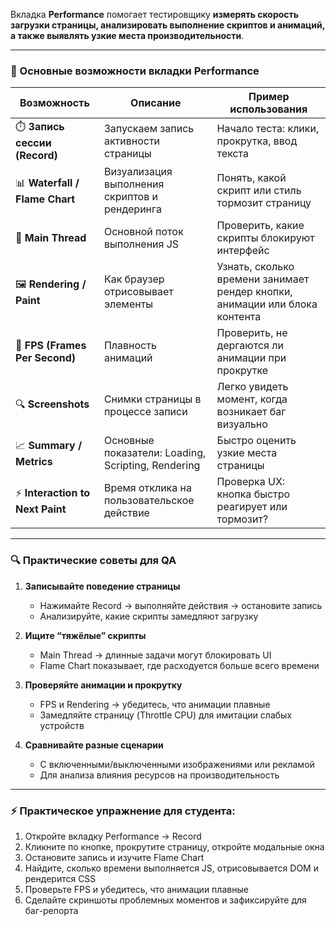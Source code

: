 Вкладка **Performance** помогает тестировщику **измерять скорость загрузки страницы, анализировать выполнение скриптов и анимаций, а также выявлять узкие места производительности**.

---

### 🔹 Основные возможности вкладки Performance

|Возможность|Описание|Пример использования|
|---|---|---|
|⏱️ **Запись сессии (Record)**|Запускаем запись активности страницы|Начало теста: клики, прокрутка, ввод текста|
|📊 **Waterfall / Flame Chart**|Визуализация выполнения скриптов и рендеринга|Понять, какой скрипт или стиль тормозит страницу|
|🧩 **Main Thread**|Основной поток выполнения JS|Проверить, какие скрипты блокируют интерфейс|
|🖼️ **Rendering / Paint**|Как браузер отрисовывает элементы|Узнать, сколько времени занимает рендер кнопки, анимации или блока контента|
|🐌 **FPS (Frames Per Second)**|Плавность анимаций|Проверить, не дергаются ли анимации при прокрутке|
|🔍 **Screenshots**|Снимки страницы в процессе записи|Легко увидеть момент, когда возникает баг визуально|
|📈 **Summary / Metrics**|Основные показатели: Loading, Scripting, Rendering|Быстро оценить узкие места страницы|
|⚡ **Interaction to Next Paint**|Время отклика на пользовательское действие|Проверка UX: кнопка быстро реагирует или тормозит?|

---

### 🔍 **Практические советы для QA**

1. **Записывайте поведение страницы**
    - Нажимайте Record → выполняйте действия → остановите запись
    - Анализируйте, какие скрипты замедляют загрузку
        
2. **Ищите “тяжёлые” скрипты**
    - Main Thread → длинные задачи могут блокировать UI
    - Flame Chart показывает, где расходуется больше всего времени
        
3. **Проверяйте анимации и прокрутку**
    - FPS и Rendering → убедитесь, что анимации плавные
    - Замедляйте страницу (Throttle CPU) для имитации слабых устройств
        
4. **Сравнивайте разные сценарии**
    - С включенными/выключенными изображениями или рекламой
    - Для анализа влияния ресурсов на производительность
        

---

### ⚡ **Практическое упражнение для студента:**

1. Откройте вкладку Performance → Record
2. Кликните по кнопке, прокрутите страницу, откройте модальные окна
3. Остановите запись и изучите Flame Chart
4. Найдите, сколько времени выполняется JS, отрисовывается DOM и рендерится CSS
5. Проверьте FPS и убедитесь, что анимации плавные
6. Сделайте скриншоты проблемных моментов и зафиксируйте для баг-репорта